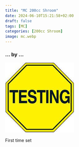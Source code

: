 ```yaml
---
title: "MC 200cc Shroom"
date: 2024-06-10T15:21:58+02:00
draft: false
tags: [MC]
categories: [200cc Shroom]
image: mc.webp
---
```

### ... by ...
![Nothing there](testing.jpg)

First time set